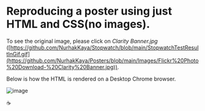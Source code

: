 # Reproducing a poster using just HTML and CSS(no images).

To see the original image, please click on _Clarity Banner.jpg_ ([https://github.com/NurhakKaya/Stopwatch/blob/main/StopwatchTestResultInGif.gif](https://github.com/NurhakKaya/Posters/blob/main/Images/Flickr%20Photo%20Download-%20Clarity%20Banner.jpg)).

Below is how the HTML is rendered on a Desktop Chrome browser. 

![image](https://github.com/user-attachments/assets/d6609018-e7ed-43c2-aae1-661aece15a76)

:coffee:
